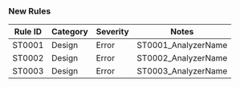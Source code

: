 ﻿### New Rules

Rule ID | Category | Severity | Notes
--------|----------|----------|--------------------
ST0001  |  Design  |  Error   | ST0001_AnalyzerName
ST0002  |  Design  |  Error   | ST0002_AnalyzerName
ST0003  |  Design  |  Error   | ST0003_AnalyzerName